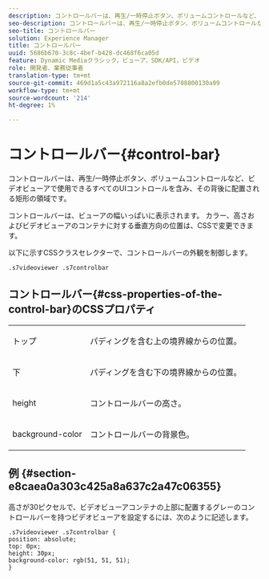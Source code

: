 ```yaml
---
description: コントロールバーは、再生/一時停止ボタン、ボリュームコントロールなど、ビデオビューアで使用できるすべてのUIコントロールを含み、その背後に配置される矩形の領域です。
seo-description: コントロールバーは、再生/一時停止ボタン、ボリュームコントロールなど、ビデオビューアで使用できるすべてのUIコントロールを含み、その背後に配置される矩形の領域です。
seo-title: コントロールバー
solution: Experience Manager
title: コントロールバー
uuid: 5686b670-3c8c-4bef-b428-dc468f6ca05d
feature: Dynamic Mediaクラシック，ビューア，SDK/API，ビデオ
role: 開発者、業務従事者
translation-type: tm+mt
source-git-commit: 469d1a5c43a972116a8a2efb0de5708800130a99
workflow-type: tm+mt
source-wordcount: '214'
ht-degree: 1%

---
```



# コントロールバー{#control-bar}

コントロールバーは、再生/一時停止ボタン、ボリュームコントロールなど、ビデオビューアで使用できるすべてのUIコントロールを含み、その背後に配置される矩形の領域です。

<!--<a id="section_061E550C1C1D4DB2BD663A898895B38C"></a>-->

コントロールバーは、ビューアの幅いっぱいに表示されます。 カラー、高さおよびビデオビューアのコンテナに対する垂直方向の位置は、CSSで変更できます。

以下に示すCSSクラスセレクターで、コントロールバーの外観を制御します。

```
.s7videoviewer .s7controlbar
```

## コントロールバー{#css-properties-of-the-control-bar}のCSSプロパティ

<table id="table_C48C56E696304C9BAFEE71BA9EA9A174"> 
 <tbody> 
  <tr> 
   <td colname="col1"> <p> <span class="codeph"> トップ </span> </p> </td> 
   <td colname="col2"> <p>パディングを含む上の境界線からの位置。 </p> </td> 
  </tr> 
  <tr> 
   <td colname="col1"> <p> <span class="codeph"> 下 </span> </p> </td> 
   <td colname="col2"> <p> パディングを含む下の境界線からの位置。 </p> </td> 
  </tr> 
  <tr> 
   <td colname="col1"> <p> <span class="codeph"> height </span> </p> </td> 
   <td colname="col2"> <p>コントロールバーの高さ。 </p> </td> 
  </tr> 
  <tr> 
   <td colname="col1"> <p> <span class="codeph"> background-color  </span> </p> </td> 
   <td colname="col2"> <p>コントロールバーの背景色。 </p> </td> 
  </tr> 
 </tbody> 
</table>

## 例 {#section-e8caea0a303c425a8a637c2a47c06355}

高さが30ピクセルで、ビデオビューアコンテナの上部に配置するグレーのコントロールバーを持つビデオビューアを設定するには、次のように記述します。

```
.s7videoviewer .s7controlbar {  
position: absolute; 
top: 0px; 
height: 30px; 
background-color: rgb(51, 51, 51); 
}
```

